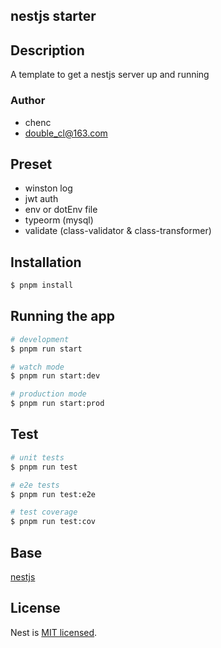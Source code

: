 ## nestjs starter


## Description

A template to get a nestjs server up and running

### Author
- chenc
- double_cl@163.com

## Preset
- winston log
- jwt auth
- env or dotEnv file
- typeorm (mysql)
- validate (class-validator & class-transformer)

## Installation

```bash
$ pnpm install
```

## Running the app

```bash
# development
$ pnpm run start

# watch mode
$ pnpm run start:dev

# production mode
$ pnpm run start:prod
```

## Test

```bash
# unit tests
$ pnpm run test

# e2e tests
$ pnpm run test:e2e

# test coverage
$ pnpm run test:cov
```

## Base

[nestjs](https://github.com/nestjs)

## License

Nest is [MIT licensed](LICENSE).
